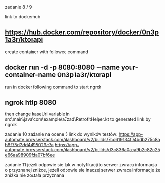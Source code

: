 zadanie 8 / 9 

link to dockerhub

## https://hub.docker.com/repository/docker/0n3p1a3r/ktorapi

create container with followed command

## docker run -d -p 8080:8080 --name your-container-name 0n3p1a3r/ktorapi

run in docker following command to start ngrok

## ngrok http 8080

then change baseUrl variable in src\main\java\com\example\a7zad\RetrofitHelper.kt to generated link by ngrok

zadanie 10 
zadanie na ocene 5
link do wyników testów:
https://app-automate.browserstack.com/dashboard/v2/builds/7cc619134f04bdb275c8ab8f75d2dd4495029c7a
https://app-automate.browserstack.com/dashboard/v2/builds/d3c836a0aca9b2c82c25e66aa98909fda07bf6ee

zadanie 11
jeżeli odpowie sie tak w notyfikacji to serwer zwraca informacja o przyznanej zniżce, jeżeli odpowie sie inaczej serwer zwraca informacje że zniżka nie została przyznana